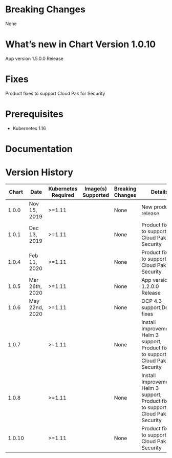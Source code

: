 # Breaking Changes
None

# What’s new in Chart Version 1.0.10
App version 1.5.0.0 Release


# Fixes
Product fixes to support Cloud Pak for Security

# Prerequisites
* Kubernetes 1.16

# Documentation


# Version History
| Chart | Date | Kubernetes Required | Image(s) Supported | Breaking Changes | Details |
| ----- | ---- | ------------ | ------------------ | ---------------- | ------- |
| 1.0.0| Nov 15, 2019|  >=1.11 | | None  | New product release |
| 1.0.1| Dec 13, 2019|  >=1.11 | | None  |Product fixes to support Cloud Pak for Security|
| 1.0.4| Feb 11, 2020|  >=1.11 | | None  |Product fixes to support Cloud Pak for Security|
| 1.0.5| Mar 26th, 2020|  >=1.11 | | None  | App version 1.2.0.0 Release|
| 1.0.6| May 22nd, 2020|  >=1.11 | | None  | OCP 4.3 support,Defect fixes|
| 1.0.7| |  >=1.11 | | None  | Install Improvements, Helm 3 support, Product fixes to support Cloud Pak for Security|
| 1.0.8| |  >=1.11 | | None  | Install Improvements, Helm 3 support, Product fixes to support Cloud Pak for Security|
| 1.0.10| |  >=1.11 | | None  | Product fixes to support Cloud Pak for Security|

